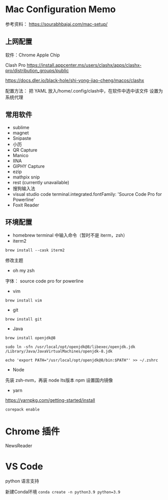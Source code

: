 # Mac Configuration Memo

参考资料：
https://sourabhbajaj.com/mac-setup/

## 上网配置

软件：Chrome Apple Chip

Clash Pro
https://install.appcenter.ms/users/clashx/apps/clashx-pro/distribution_groups/public

https://docs.dler.io/black-hole/shi-yong-jiao-cheng/macos/clashx

配置方法：
把 YAML 放入/home/.config/clash中，在软件中选中该文件
设置为系统代理

## 常用软件

- sublime
- magnet
- Snipaste
- 小历
- QR Capture
- Manico
- IINA
- GIPHY Capture
- ezip
- mathpix snip
- rest (currently unavailable)
- 搜狗输入法
- visual studio code
terminal.integrated.fontFamily: 'Source Code Pro for Powerline'
- Foxit Reader


## 环境配置
- homebrew
terminal 中输入命令（暂时不是 iterm，zsh）
- iterm2

```shell
brew install --cask iterm2
```
修改主题

- oh my zsh

字体：
source code pro for powerline

- vim

```shell
brew install vim
```

- git

```shell
brew install git
```

- Java

```shell
brew install openjdk@8

sudo ln -sfn /usr/local/opt/openjdk@8/libexec/openjdk.jdk /Library/Java/JavaVirtualMachines/openjdk-8.jdk

echo 'export PATH="/usr/local/opt/openjdk@8/bin:$PATH"' >> ~/.zshrc
```

- Node

先装 zsh-nvm，再装 node lts版本
npm 设置国内镜像

- yarn

https://yarnpkg.com/getting-started/install

```shell
corepack enable
```

# Chrome 插件

NewsReader

# VS Code

python 语言支持

新建Conda环境
`conda create -n python3.9 python=3.9`